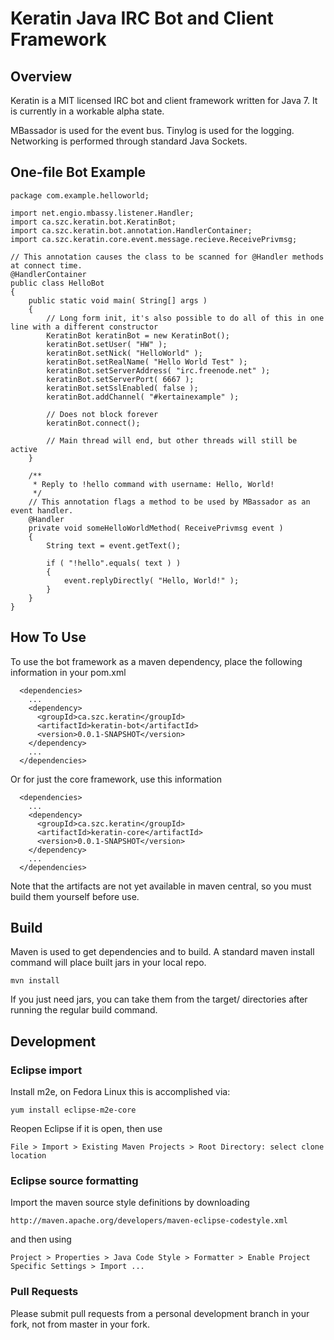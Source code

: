 # Keratin Java IRC Bot and Client Framework

## Overview

Keratin is a MIT licensed IRC bot and client framework written for Java 7. It is currently in a workable alpha state.

MBassador is used for the event bus. Tinylog is used for the logging. Networking is performed through standard Java Sockets.

## One-file Bot Example

    package com.example.helloworld;

    import net.engio.mbassy.listener.Handler;
    import ca.szc.keratin.bot.KeratinBot;
    import ca.szc.keratin.bot.annotation.HandlerContainer;
    import ca.szc.keratin.core.event.message.recieve.ReceivePrivmsg;

    // This annotation causes the class to be scanned for @Handler methods at connect time.
    @HandlerContainer
    public class HelloBot
    {
        public static void main( String[] args )
        {
            // Long form init, it's also possible to do all of this in one line with a different constructor
            KeratinBot keratinBot = new KeratinBot();
            keratinBot.setUser( "HW" );
            keratinBot.setNick( "HelloWorld" );
            keratinBot.setRealName( "Hello World Test" );
            keratinBot.setServerAddress( "irc.freenode.net" );
            keratinBot.setServerPort( 6667 );
            keratinBot.setSslEnabled( false );
            keratinBot.addChannel( "#kertainexample" );

            // Does not block forever
            keratinBot.connect();

            // Main thread will end, but other threads will still be active
        }

        /**
         * Reply to !hello command with username: Hello, World!
         */
        // This annotation flags a method to be used by MBassador as an event handler.
        @Handler
        private void someHelloWorldMethod( ReceivePrivmsg event )
        {
            String text = event.getText();

            if ( "!hello".equals( text ) )
            {
                event.replyDirectly( "Hello, World!" );
            }
        }
    }

## How To Use

To use the bot framework as a maven dependency, place the following information in your pom.xml

      <dependencies>
        ...
        <dependency>
          <groupId>ca.szc.keratin</groupId>
          <artifactId>keratin-bot</artifactId>
          <version>0.0.1-SNAPSHOT</version>
        </dependency>
        ...
      </dependencies>

Or for just the core framework, use this information

      <dependencies>
        ...
        <dependency>
          <groupId>ca.szc.keratin</groupId>
          <artifactId>keratin-core</artifactId>
          <version>0.0.1-SNAPSHOT</version>
        </dependency>
        ...
      </dependencies>

Note that the artifacts are not yet available in maven central, so you must build them yourself before use.

## Build

Maven is used to get dependencies and to build. A standard maven install command will place built jars in your local repo.

    mvn install

If you just need jars, you can take them from the target/ directories after running the regular build command.

## Development

### Eclipse import

Install m2e, on Fedora Linux this is accomplished via:

    yum install eclipse-m2e-core

Reopen Eclipse if it is open, then use

    File > Import > Existing Maven Projects > Root Directory: select clone location

### Eclipse source formatting

Import the maven source style definitions by downloading

    http://maven.apache.org/developers/maven-eclipse-codestyle.xml

and then using

    Project > Properties > Java Code Style > Formatter > Enable Project Specific Settings > Import ...

### Pull Requests

Please submit pull requests from a personal development branch in your fork, not from master in your fork.
